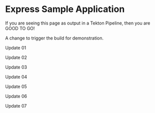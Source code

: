 # Express Sample Application

If you are seeing this page as output in a Tekton Pipeline, then you are GOOD TO GO!

A change to trigger the build for demonstration.

Update 01

Update 02

Update 03

Update 04

Update 05

Update 06

Update 07
